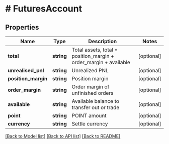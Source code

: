 # # FuturesAccount

## Properties

Name | Type | Description | Notes
------------ | ------------- | ------------- | -------------
**total** | **string** | Total assets, total &#x3D; position_margin + order_margin + available | [optional] 
**unrealised_pnl** | **string** | Unrealized PNL | [optional] 
**position_margin** | **string** | Position margin | [optional] 
**order_margin** | **string** | Order margin of unfinished orders | [optional] 
**available** | **string** | Available balance to transfer out or trade | [optional] 
**point** | **string** | POINT amount | [optional] 
**currency** | **string** | Settle currency | [optional] 

[[Back to Model list]](../../README.md#documentation-for-models) [[Back to API list]](../../README.md#documentation-for-api-endpoints) [[Back to README]](../../README.md)
